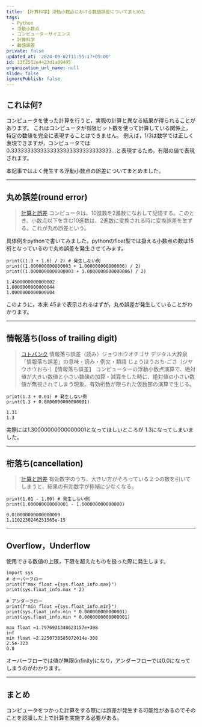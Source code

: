 ```yaml
---
title: 【計算科学】浮動小数点における数値誤差についてまとめた
tags:
  - Python
  - 浮動小数点
  - コンピューターサイエンス
  - 計算科学
  - 数値誤差
private: false
updated_at: '2024-09-02T11:55:17+09:00'
id: 13f2512e4423d1a09405
organization_url_name: null
slide: false
ignorePublish: false
---
```

## これは何?
コンピュータを使った計算を行うと，実際の計算と異なる結果が得られることがあります。
これはコンピュータが有限ビット数を使って計算している関係上，特定の数値を完全に表現することはできません。
例えば，1/3は数学では正しく表現できますが，コンピュータでは0.3333333333333333333333333333333...と表現するため，有限の値で表現されます。

本記事ではよく発生する浮動小数点の誤差についてまとめました。

---

## 丸め誤差(round error)

> [計算と誤差](https://www.ritsumei.ac.jp/se/rv/joen/program06/program2_06.html)
コンピュータは、10進数を2進数になおして記憶する。このとき、小数点以下を含む10進数は、2進数に変換される時に変換誤差を生ずる。これが丸め誤差という。

具体例をpythonで書いてみました。pythonのfloat型では扱える小数点の数は15桁となっているので丸め誤差を発生させてみます。

```python3
print((1.3 + 1.6) / 2) # 発生しない例
print((1.000000000000003 + 1.000000000000006) / 2)
print((1.0000000000000003 + 1.0000000000000006) / 2)
```

```
1.4500000000000002
1.0000000000000044
1.0000000000000004
```

このように，本来.45まで表示されるはずが，丸め誤差が発生していることがわかります。

---

## 情報落ち(loss of trailing digit)

> [コトバンク](https://kotobank.jp/word/%E6%83%85%E5%A0%B1%E8%90%BD%E3%81%A1%E8%AA%A4%E5%B7%AE-1728933)
> 情報落ち誤差（読み）ジョウホウオチゴサ
デジタル大辞泉 「情報落ち誤差」の意味・読み・例文・類語
じょうほうおち‐ごさ〔ジヤウホウおち‐〕【情報落ち誤差】
コンピューターの浮動小数点演算で、絶対値が大きい数値と小さい数値の加算・減算をした時に、絶対値の小さい数値が無視されてしまう現象。有効桁数が限られた仮数部の演算で生じる。


```python3
print(1.3 + 0.01) # 発生しない例
print(1.3 + 0.0000000000000001)
```

```
1.31
1.3
```

実際には1.30000000000000001となってほしいところが
1.3になってしまいました。

---

## 桁落ち(cancellation)

> [計算と誤差](https://www.ritsumei.ac.jp/se/rv/joen/program06/program2_06.html)
> 有効数字のうち、大きい方がそろっている２つの数を引いてしまうと、結果の有効数字が極端に少なくなる。

```python3
print(1.01 - 1.00) # 発生しない例
print(1.000000000000001 - 1.000000000000000)
```

```
0.010000000000000009
1.1102230246251565e-15
```

---

## Overflow，Underflow

使用できる数値の上限，下限を超えたものを扱った際に発生します。

```python3
import sys
# オーバーフロー
print(f"max float ={sys.float_info.max}")
print(sys.float_info.max * 2)

# アンダーフロー
print(f"min float ={sys.float_info.min}")
print(sys.float_info.min * 0.000000000000001)
print(sys.float_info.min * 0.0000000000000001)
```

```
max float =1.7976931348623157e+308
inf
min float =2.2250738585072014e-308
2.5e-323
0.0
```

オーバーフローでは値が無限(infinity)になり，アンダーフローでは0.0になってしまうのがわかります。

---

## まとめ

コンピュータをつかった計算をする際には誤差が発生する可能性があるのでそのことを認識した上で計算を実施する必要がある。
